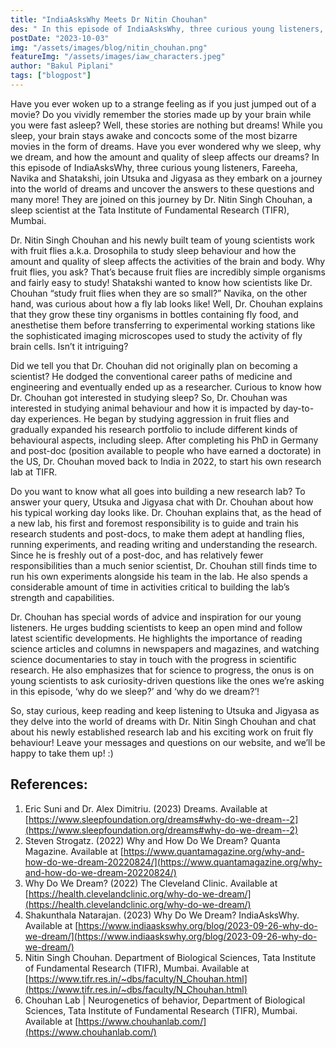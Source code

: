```yaml
---
title: "IndiaAsksWhy Meets Dr Nitin Chouhan"
des: " In this episode of IndiaAsksWhy, three curious young listeners, Fareeha, Navika and Shatakshi, join Utsuka and Jigyasa as they embark on a journey into the world of dreams. They are joined on this journey by Dr. Nitin Singh Chouhan, a sleep scientist at the Tata Institute of Fundamental Research (TIFR), Mumbai. "
postDate: "2023-10-03"
img: "/assets/images/blog/nitin_chouhan.png"
featureImg: "/assets/images/iaw_characters.jpeg"
author: "Bakul Piplani"
tags: ["blogpost"]
---
```

Have you ever woken up to a strange feeling as if you just jumped out of a movie? Do you vividly remember the stories made up by your brain while you were fast asleep? Well, these stories are nothing but dreams! While you sleep, your brain stays awake and concocts some of the most bizarre movies in the form of dreams. Have you ever wondered why we sleep, why we dream, and how the amount and quality of sleep affects our dreams? In this episode of IndiaAsksWhy, three curious young listeners, Fareeha, Navika and Shatakshi, join Utsuka and Jigyasa as they embark on a journey into the world of dreams and uncover the answers to these questions and many more! They are joined on this journey by Dr. Nitin Singh Chouhan, a sleep scientist at the Tata Institute of Fundamental Research (TIFR), Mumbai.

Dr. Nitin Singh Chouhan and his newly built team of young scientists work with fruit flies a.k.a. Drosophila to study sleep behaviour and how the amount and quality of sleep affects the activities of the brain and body. Why fruit flies, you ask? That’s because fruit flies are incredibly simple organisms and fairly easy to study! Shatakshi wanted to know how scientists like Dr. Chouhan “study fruit flies when they are so small?” Navika, on the other hand, was curious about how a fly lab looks like! Well, Dr. Chouhan explains that they grow these tiny organisms in bottles containing fly food, and anesthetise them before transferring to experimental working stations like the sophisticated imaging microscopes used to study the activity of fly brain cells. Isn’t it intriguing?

Did we tell you that Dr. Chouhan did not originally plan on becoming a scientist? He dodged the conventional career paths of medicine and engineering and eventually ended up as a researcher. Curious to know how Dr. Chouhan got interested in studying sleep? So, Dr. Chouhan was interested in studying animal behaviour and how it is impacted by day-to-day experiences. He began by studying aggression in fruit flies and gradually expanded his research portfolio to include different kinds of behavioural aspects, including sleep. After completing his PhD in Germany and post-doc (position available to people who have earned a doctorate) in the US, Dr. Chouhan moved back to India in 2022, to start his own research lab at TIFR.

Do you want to know what all goes into building a new research lab? To answer your query, Utsuka and Jigyasa chat with Dr. Chouhan about how his typical working day looks like. Dr. Chouhan explains that, as the head of a new lab, his first and foremost responsibility is to guide and train his research students and post-docs, to make them adept at handling flies, running experiments, and reading writing and understanding the research. Since he is freshly out of a post-doc, and has relatively fewer responsibilities than a much senior scientist, Dr. Chouhan still finds time to run his own experiments alongside his team in the lab. He also spends a considerable amount of time in activities critical to building the lab’s strength and capabilities.

Dr. Chouhan has special words of advice and inspiration for our young listeners. He urges budding scientists to keep an open mind and follow latest scientific developments. He highlights the importance of reading science articles and columns in newspapers and magazines, and watching science documentaries to stay in touch with the progress in scientific research. He also emphasizes that for science to progress, the onus is on young scientists to ask curiosity-driven questions like the ones we’re asking in this episode, ‘why do we sleep?’ and ‘why do we dream?’!

So, stay curious, keep reading and keep listening to Utsuka and Jigyasa as they delve into the world of dreams with Dr. Nitin Singh Chouhan and chat about his newly established research lab and his exciting work on fruit fly behaviour! Leave your messages and questions on our website, and we’ll be happy to take them up! :)

## References:
1. Eric Suni and Dr. Alex Dimitriu. (2023) Dreams. Available at [https://www.sleepfoundation.org/dreams#why-do-we-dream--2](https://www.sleepfoundation.org/dreams#why-do-we-dream--2)
1. Steven Strogatz. (2022) Why and How Do We Dream? Quanta Magazine. Available at [https://www.quantamagazine.org/why-and-how-do-we-dream-20220824/](https://www.quantamagazine.org/why-and-how-do-we-dream-20220824/)
1. Why Do We Dream? (2022) The Cleveland Clinic. Available at [https://health.clevelandclinic.org/why-do-we-dream/](https://health.clevelandclinic.org/why-do-we-dream/)
1. Shakunthala Natarajan. (2023) Why Do We Dream? IndiaAsksWhy. Available at [https://www.indiaaskswhy.org/blog/2023-09-26-why-do-we-dream/](https://www.indiaaskswhy.org/blog/2023-09-26-why-do-we-dream/)
1. Nitin Singh Chouhan. Department of Biological Sciences, Tata Institute of Fundamental Research (TIFR), Mumbai. Available at [https://www.tifr.res.in/~dbs/faculty/N_Chouhan.html](https://www.tifr.res.in/~dbs/faculty/N_Chouhan.html)
1. Chouhan Lab | Neurogenetics of behavior, Department of Biological Sciences, Tata Institute of Fundamental Research (TIFR), Mumbai. Available at [https://www.chouhanlab.com/](https://www.chouhanlab.com/)